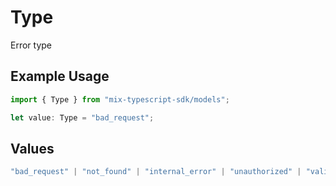 # Type

Error type

## Example Usage

```typescript
import { Type } from "mix-typescript-sdk/models";

let value: Type = "bad_request";
```

## Values

```typescript
"bad_request" | "not_found" | "internal_error" | "unauthorized" | "validation_error"
```